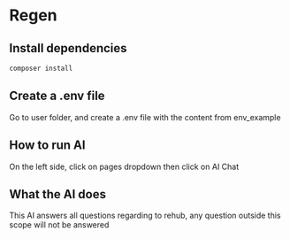 # Regen

## Install dependencies
```bash
composer install
```

## Create a .env file
Go to user folder, and create a .env file with the content from env_example

## How to run AI
On the left side, click on pages dropdown then click on AI Chat

## What the AI does
This AI answers all questions regarding to rehub, any question outside this scope will not be answered

